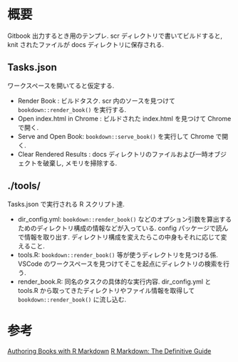 # 概要

Gitbook 出力するとき用のテンプレ.
scr ディレクトリで書いてビルドすると, knit されたファイルが docs ディレクトリに保存される.

## Tasks.json

ワークスペースを開いてると仮定する.

- Render Book : ビルドタスク. scr 内のソースを見つけて `bookdown::render_book()` を実行する.
- Open index.html in Chrome : ビルドされた index.html を見つけて Chrome で開く.
- Serve and Open Book: `bookdown::serve_book()` を実行して Chrome で開く.
- Clear Rendered Results : docs ディレクトリのファイルおよび一時オブジェクトを破棄し, メモリを掃除する.

## ./tools/

Tasks.json で実行される R スクリプト達.

- dir_config.yml: `bookdown::render_book()` などのオプション引数を算出するためのディレクトリ構成の情報などが入っている. config パッケージで読んで情報を取り出す. ディレクトリ構成を変えたらこの中身もそれに応じて変えること.
- tools.R: `bookdown::render_book()` 等が使うディレクトリを見つける係. VSCode のワークスペースを見つけてそこを起点にディレクトリの検索を行う.
- render_book.R: 同名のタスクの具体的な実行内容. dir_config.yml と tools.R から取ってきたディレクトリやファイル情報を取得して `bookdown::render_book()` に流し込む.

# 参考

[Authoring Books with R Markdown](https://bookdown.org/yihui/bookdown/configuration.html)
[R Markdown: The Definitive Guide](https://bookdown.org/yihui/rmarkdown/)
